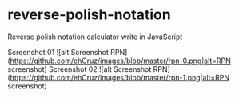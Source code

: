 # reverse-polish-notation
Reverse polish notation calculator write in JavaScript

Screenshot 01
![alt Screenshot RPN](https://github.com/ehCruz/images/blob/master/rpn-0.png|alt=RPN screenshot)
Screenshot 02
![alt Screenshot RPN](https://github.com/ehCruz/images/blob/master/rpn-1.png|alt=RPN screenshot)
